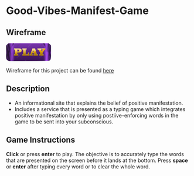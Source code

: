 # Good-Vibes-Manifest-Game

## **Wireframe**
[<img src="demo/play-button.png">](https://aldrinbrillante.github.io/WD-Good-Vibes-Manifest-Game/)


Wireframe for this project can be found [here](https://www.figma.com/file/R78ksfdvOZH4mD8A2E7R9e/SPD-Project-Sprint-1)


## **Description**
- An informational site that explains the belief of positive manifestation.
- Includes a service that is presented as a typing game which integrates positive manifestation by only using postiive-enforcing words in the game to be sent into your subconscious.

## Game Instructions
**Click** or press **enter** to play. The objective is to accurately type the words that are presented on the screen before it lands at the bottom. Press **space** or **enter** after typing every word or to clear the whole word.